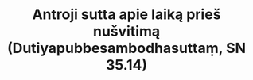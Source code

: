 ---
layout: page
title: 'Antroji sutta apie laiką prieš nušvitimą (Dutiyapubbesambodhasuttaṃ, SN 35.14)'
category: susijusios suttos
index: 
    - Saldybė (assāda)
    - Kartumas, pavojus (ādīnava)
    - Ištrukimas (nissaraṇa)
sortIndex: 35014
tags: 
    - Saldybė (assāda)
    - Kartumas, pavojus (ādīnava)
    - Ištrukimas (nissaraṇa)
suttacentral: sn35.14
---
